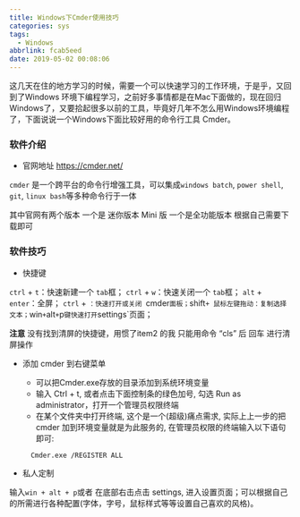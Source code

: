 ```yaml
---
title: Windows下Cmder使用技巧
categories: sys
tags:
  - Windows
abbrlink: fcab5eed
date: 2019-05-02 00:08:06
---
```


 这几天在住的地方学习的时候，需要一个可以快速学习的工作环境，于是乎，又回到了Windows 环境下编程学习，之前好多事情都是在Mac下面做的，现在回归Windows了，又要拾起很多以前的工具，毕竟好几年不怎么用Windows环境编程了，下面说说一个Windows下面比较好用的命令行工具 Cmder。

<!-- more -->

###  软件介绍

- 官网地址 <https://cmder.net/>

`cmder` 是一个跨平台的命令行增强工具，可以集成`windows batch`, `power shell`, `git`, `linux bash`等多种命令行于一体

其中官网有两个版本  一个是 迷你版本 Mini 版  一个是全功能版本 根据自己需要下载即可

### 软件技巧

- 快捷键

`ctrl` + `t`：快速新建一个 `tab`框；
`ctrl` + `w`：快速关闭一个 `tab`框；
`alt` + `enter`：全屏；
`ctrl` + `：快速打开或关闭 `cmder` 面板；
`shift` + 鼠标左键拖动：复制选择文本；
`win` + `alt` + `p` 键快速打开 `settings`页面；

**注意** 没有找到清屏的快捷键，用惯了item2 的我 只能用命令  “cls” 后 回车 进行清屏操作

- 添加 cmder 到右键菜单

  - 可以把Cmder.exe存放的目录添加到系统环境变量
  - 输入 Ctrl + t, 或者点击下面控制条的绿色加号, 勾选 Run as administrator，打开一个管理员权限终端
  - 在某个文件夹中打开终端, 这个是一个(超级)痛点需求, 实际上上一步的把 cmder 加到环境变量就是为此服务的, 在管理员权限的终端输入以下语句即可:

  ```shell
  	Cmder.exe /REGISTER ALL
  ```

- 私人定制

输入`win + alt + p`或者 在底部右击点击 settings, 进入设置页面；可以根据自己的所需进行各种配置(字体，字号，鼠标样式等等设置自己喜欢的风格)。


